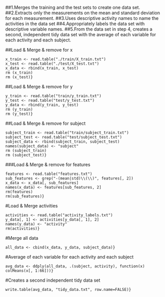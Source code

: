##1.Merges the training and the test sets to create one data set.
##2.Extracts only the measurements on the mean and standard deviation for each measurement. 
##3.Uses descriptive activity names to name the activities in the data set
##4.Appropriately labels the data set with descriptive variable names. 
##5.From the data set in step 4, creates a second, independent tidy data set with the average of each variable for each activity and each subject.

##Load & Merge & remove for x
```{
x_train <- read.table("./train/X_train.txt")
x_test <- read.table("./test/X_test.txt")
x_data <- rbind(x_train, x_test)
rm (x_train)
rm (x_test)}
```

##Load & Merge & remove for  y
```{
y_train <- read.table("train/y_train.txt")
y_test <- read.table("test/y_test.txt")
y_data <- rbind(y_train, y_test)
rm (y_train)
rm (y_test)}
```

##Load & Merge & remove for subject
```{
subject_train <- read.table("train/subject_train.txt")
subject_test <- read.table("test/subject_test.txt")
subject_data <- rbind(subject_train, subject_test)
names(subject_data) <- "subject"
rm (subject_train)
rm (subject_test)}
```

###Load & Merge & remove for features
```{
features <- read.table("features.txt")
sub_features <- grep("-(mean|std)\\(\\)", features[, 2])
x_data <- x_data[, sub_features]
names(x_data) <- features[sub_features, 2]
rm(features)
rm(sub_features)}
```

#Load & Merge activities
```{
activities <- read.table("activity_labels.txt")
y_data[, 1] <- activities[y_data[, 1], 2]
names(y_data) <- "activity"
rm(activities)}
```

#Merge all data
```{
all_data <- cbind(x_data, y_data, subject_data)}
```

#Average of each variable for each activity and each subject
```{
avg_data <- ddply(all_data, .(subject, activity), function(x) colMeans(x[, 1:66]))}
```

#Creates a second independent tidy data set
```{
write.table(avg_data, "tidy_data.txt", row.name=FALSE)}
```
